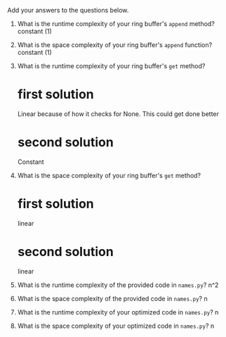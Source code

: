 Add your answers to the questions below.

1. What is the runtime complexity of your ring buffer's `append` method?
   constant (1)
2. What is the space complexity of your ring buffer's `append` function?
   constant (1)
3. What is the runtime complexity of your ring buffer's `get` method?
   # first solution
   Linear because of how it checks for None. This could get done better
   # second solution
   Constant
4. What is the space complexity of your ring buffer's `get` method?

   # first solution

   linear

   # second solution

   linear

5. What is the runtime complexity of the provided code in `names.py`?
   n^2
6. What is the space complexity of the provided code in `names.py`?
   n
7. What is the runtime complexity of your optimized code in `names.py`?
   n
8. What is the space complexity of your optimized code in `names.py`?
   n
